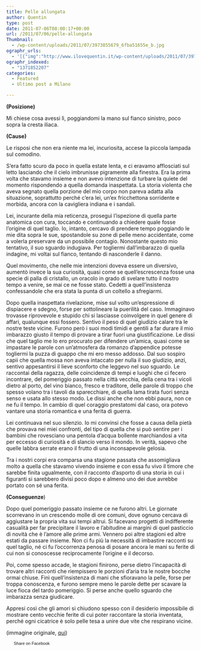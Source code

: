 ```yaml
---
title: Pelle allungata
author: Quentin
type: post
date: 2011-07-06T08:00:17+00:00
url: /2011/07/06/pelle-allungata
Thumbnail:
  - /wp-content/uploads/2011/07/3973855679_6fba51655e_b.jpg
ographr_urls:
  - '[{"img":"http://www.ilovequentin.it/wp-content/uploads/2011/07/3973855679_6fba51655e_b-187x300.jpg"}]'
ographr_indexed:
  - "1371852207"
categories:
  - Featured
  - Ultimo post a Milano

---
```

**(Posizione)**
  
Mi chiese cosa avessi lì, poggiandomi la mano sul fianco sinistro, poco sopra la cresta iliaca.

**(Cause)**
  
Le risposi che non era niente ma lei, incuriosita, accese la piccola lampada sul comodino.
  
S’era fatto scuro da poco in quella estate lenta, e ci eravamo afflosciati sul letto lasciando che il cielo imbrunisse pigramente alla finestra. Era la prima volta che stavamo insieme e non avevo intenzione di turbare la quiete del momento rispondendo a quella domanda inaspettata. La storia violenta che aveva segnato quella porzione del mio corpo non pareva adatta alla situazione, soprattutto perché c’era lei, un’ex fricchettona sorridente e morbida, ancora con la cavigliera indiana e i sandali.
  
Lei, incurante della mia reticenza, proseguì l’ispezione di quella parte anatomica con cura, toccando e continuando a chiedere quale fosse l’origine di quel taglio. Io, intanto, cercavo di prendere tempo poggiando le mie dita sopra le sue, spostandole su zone di pelle meno accidentate, come a volerla preservare da un possibile contagio. Nonostante questo mio tentativo, il suo sguardo indugiava. Per togliermi dall’imbarazzo di quella indagine, mi voltai sul fianco, tentando di nasconderle il danno.
  
Quel movimento, che nelle mie intenzioni doveva essere un diversivo, aumentò invece la sua curiosità, quasi come se quell’escrescenza fosse una specie di palla di cristallo, un oracolo in grado di svelare tutto il nostro tempo a venire, se mai ce ne fosse stato. Cedetti a quell’insistenza confessandole che era stata la punta di un coltello a sfregiarmi.

Dopo quella inaspettata rivelazione, mise sul volto un’espressione di dispiacere e sdegno, forse per sottolineare la puerilità del caso. Immaginavo trovasse riprovevole e stupido chi si lasciasse coinvolgere in quel genere di affari, qualunque essi fossero. Sentivo il peso di quel giudizio calare tra le nostre teste vicine. Furono però i suoi modi timidi e gentili a far durare il mio imbarazzo giusto il tempo di provare a tirar fuori una giustificazione. Le dissi che quel taglio me lo ero procurato per difendere un’amica, quasi come se impastare le parole con un’atmosfera da romanzo d’appendice potesse togliermi la puzza di guappo che mi ero messo addosso. Dal suo sospiro capii che quella mossa non aveva intaccato per nulla il suo giudizio, anzi, sentivo appesantirsi il lieve sconforto che leggevo nel suo sguardo. Le raccontai della ragazza, delle coincidenze di tempi e luoghi che ci fecero incontrare, del pomeriggio passato nella città vecchia, della cena tra i vicoli dietro al porto, del vino bianco, fresco e traditore, delle parole di troppo che spesso volano tra i tavoli da sparecchiare, di quella lama tirata fuori senza senso e usata allo stesso modo. Le dissi anche che non ebbi paura, non ce ne fu il tempo. In cambio di quel coraggio prestatomi dal caso, ora potevo vantare una storia romantica e una ferita di guerra.

Lei continuava nel suo silenzio. Io mi convinsi che fosse a causa della pietà che provava nei miei confronti, del tipo di quella che si può sentire per i bambini che rovesciano una pentola d’acqua bollente marchiandosi a vita per eccesso di curiosità e di slancio verso il mondo. In verità, sapevo che quelle labbra serrate erano il frutto di una inconsapevole gelosia.
  
Tra i nostri corpi era comparsa una stagione passata che assomigliava molto a quella che stavamo vivendo insieme e con essa fu vivo il timore che sarebbe finita ugualmente, con il racconto d’asporto di una storia in cui i figuranti si sarebbero divisi poco dopo e almeno uno dei due avrebbe portato con sé una ferita.

**(Conseguenze**)
  
Dopo quel pomeriggio passato insieme ce ne furono altri. Le giornate scorrevano in un crescendo molle di ore comuni, dove ognuno cercava di aggiustare la propria vita sui tempi altrui. Si facevano progetti di indifferente casualità per far precipitare il lavoro e l’abitudine ai margini di quel pasticcio di novità che è l’amore alle prime armi. Vennero poi altre stagioni ed altre estati da passare insieme. Non ci fu più la necessità di imbastire racconti su quel taglio, né ci fu l’occorrenza penosa di posare ancora le mani su ferite di cui non si conoscesse reciprocamente l’origine e il decorso.

Poi, come spesso accade, le stagioni finirono, perse dietro l’incapacità di trovare altri racconti che riempissero le porzioni d’aria tra le nostre bocche ormai chiuse. Finì quell’insistenza di mani che sfioravano la pelle, forse per troppa conoscenza, e furono sempre meno le parole dette per scavare la luce fioca del tardo pomeriggio. Si perse anche quello sguardo che imbarazza senza giudicare.
  
Appresi così che gli amori si chiudono spesso con il desiderio impossibile di mostrare cento vecchie ferite di cui poter raccontare la storia inventata, perché ogni cicatrice è solo pelle tesa a unire due vite che respirano vicine.

(immagine originale, [qui][1])

<a href="http://www.facebook.com/share.php?u=http%3A%2F%2Fwww.ilovequentin.it%2F2011%2F07%2F06%2Fpelle-allungata&t=Pelle%20allungata" id="facebook_share_both_1652" style="font-size:11px; line-height:13px; font-family:'lucida grande',tahoma,verdana,arial,sans-serif; text-decoration:none; padding:2px 0 0 20px; height:16px; background:url(http://b.static.ak.fbcdn.net/images/share/facebook_share_icon.gif) no-repeat top left;">Share on Facebook</a>

 [1]: http://www.flickr.com/photos/lelinaaa/3973855679/